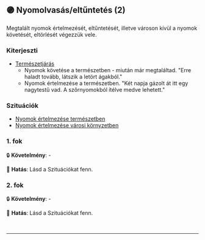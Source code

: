 ## 🟣 Nyomolvasás/eltűntetés (2)

Megtalált nyomok értelmezését, eltűntetését, illetve városon kívül a nyomok követését, eltörlését végezzük vele.

### Kiterjeszti

- [Természetjárás](../kepzettsegek.szekunder/termeszetjaras.md)
  - Nyomok követése a természetben - miután már megtaláltad. "Erre haladt tovább, látszik a letört ágakból."
  - Nyomok értelmezése a természetben. "Két napja gázolt át itt egy nagytestű vad. A szőrnyomokból ítélve medve lehetett."

### Szituációk

- [Nyomok értelmezése természetben](../szituaciok/nyomok_nyomkovetes_termeszet.md#nyomok-%C3%A9rtelmez%C3%A9se-a-term%C3%A9szetben-)
- [Nyomok értelmezése városi környzetben](../szituaciok/nyomok_nyomkovetes_varos.md#nyomok-%C3%A9rtelmez%C3%A9se-v%C3%A1rosi-k%C3%B6rnyzetben-)

### 1. fok

🔒 **Követelmény**: -

🌟 **Hatás**: Lásd a Szituációkat fenn.

### 2. fok

🔒 **Követelmény**: -

🌟 **Hatás**: Lásd a Szituációkat fenn.

<br />

---
